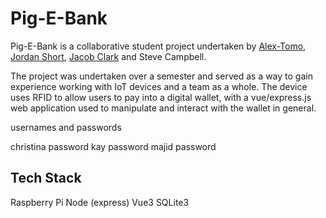 # Pig-E-Bank

Pig-E-Bank is a collaborative student project undertaken by [Alex-Tomo](https://github.com/Alex-Tomo), [Jordan Short](https://github.com/5henaniganz), [Jacob Clark](https://github.com/ThoreAway) and Steve Campbell.

The project was undertaken over a semester and served as a way to gain experience working with IoT devices and a team as a whole. The device uses RFID to allow users to pay into a digital wallet, with a vue/express.js web application used to manipulate and interact with the wallet in general.

usernames and passwords

christina     password
kay           password
majid         password

## Tech Stack

Raspberry Pi
Node (express)
Vue3
SQLite3
